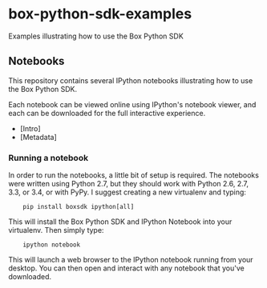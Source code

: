 # box-python-sdk-examples
Examples illustrating how to use the Box Python SDK

## Notebooks
This repository contains several IPython notebooks illustrating how to use the Box Python SDK.

Each notebook can be viewed online using IPython's notebook viewer, and each can be downloaded for the full interactive experience.

- [Intro]
- [Metadata]

### Running a notebook

In order to run the notebooks, a little bit of setup is required. The notebooks were written using Python 2.7, but they should work with Python 2.6, 2.7, 3.3, or 3.4, or with PyPy. I suggest creating a new virtualenv and typing:

```pycon
    pip install boxsdk ipython[all]
```

This will install the Box Python SDK and IPython Notebook into your virtualenv. Then simply type:

```pycon
    ipython notebook
```

This will launch a web browser to the IPython notebook running from your desktop. You can then open and interact with any notebook that you've downloaded.
